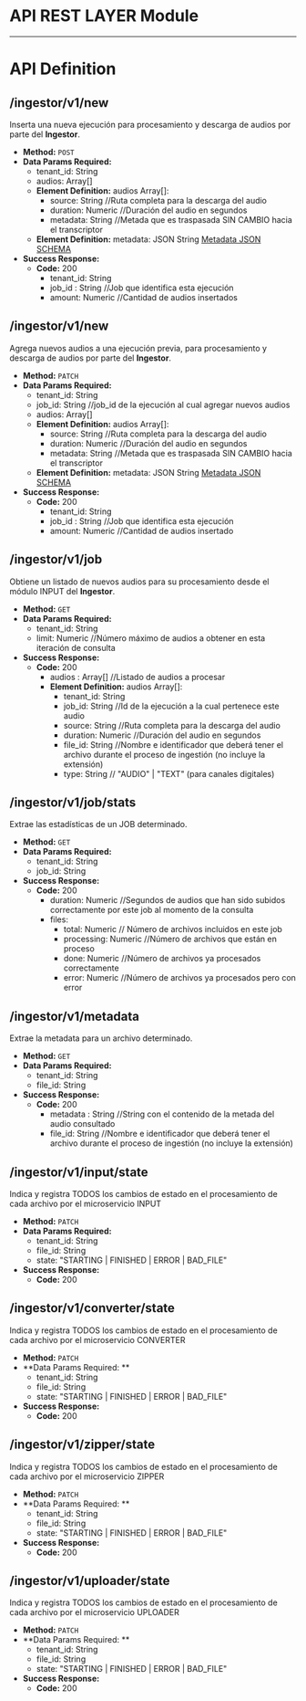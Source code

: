# API REST LAYER Module


----
# API Definition

## **/ingestor/v1/new**
 Inserta una nueva ejecución para procesamiento y descarga de audios por parte del **Ingestor**.
* **Method:**
  `POST`
* **Data Params Required:**
  * tenant_id: String
  * audios: Array[]
  * **Element Definition:** audios Array[]:
    * source: String    //Ruta completa para la descarga del audio
    * duration: Numeric  //Duración del audio en segundos
    * metadata: String   //Metada que es traspasada SIN CAMBIO hacia el transcriptor   
  * **Element Definition:** metadata: JSON String [Metadata JSON SCHEMA](VOC-Metadata.schema.json)
* **Success Response:**
  * **Code:** 200 <br />
    * tenant_id: String
    * job_id : String  //Job que identifica esta ejecución
    * amount: Numeric //Cantidad de audios insertados


## **/ingestor/v1/new**
 Agrega nuevos audios a una ejecución previa, para procesamiento y descarga de audios por parte del **Ingestor**.
* **Method:**
  `PATCH`
* **Data Params Required:**
  * tenant_id: String
  * job_id: String //job_id de la ejecución al cual agregar nuevos audios
  * audios: Array[]
  * **Element Definition:** audios Array[]: 
    * source: String    //Ruta completa para la descarga del audio
    * duration: Numeric  //Duración del audio en segundos
    * metadata: String   //Metada que es traspasada SIN CAMBIO hacia el transcriptor
  * **Element Definition:** metadata: JSON String [Metadata JSON SCHEMA](VOC-Metadata.schema.json)
* **Success Response:**
  * **Code:** 200 <br />
    * tenant_id: String
    * job_id : String  //Job que identifica esta ejecución
    * amount: Numeric //Cantidad de audios insertado


## **/ingestor/v1/job**
 Obtiene un listado de nuevos audios para su procesamiento desde el módulo INPUT del **Ingestor**.
* **Method:**
  `GET`
* **Data Params Required:**
  * tenant_id: String
  * limit: Numeric //Número máximo de audios a obtener en esta iteración de consulta
* **Success Response:**
  * **Code:** 200 <br />
    * audios : Array[]  //Listado de audios a procesar
    * **Element Definition:** audios Array[]: 
      * tenant_id: String
      * job_id: String //Id de la ejecución a la cual pertenece este audio
      * source: String    //Ruta completa para la descarga del audio
      * duration: Numeric  //Duración del audio en segundos
      * file_id: String   //Nombre e identificador que deberá tener el archivo durante el proceso de ingestión (no incluye la extensión)
      * type: String // "AUDIO" | "TEXT" (para canales digitales)


## **/ingestor/v1/job/stats**
 Extrae las estadísticas de un JOB determinado.
* **Method:**
  `GET`
* **Data Params Required:**
  * tenant_id: String
  * job_id: String
* **Success Response:**
  * **Code:** 200 <br />
    * duration: Numeric  //Segundos de audios que han sido subidos correctamente por este job al momento de la consulta
    * files:
      * total: Numeric // Número de archivos incluidos en este job
      * processing: Numeric //Número de archivos que están en proceso
      * done: Numeric //Número de archivos ya procesados correctamente
      * error: Numeric    //Número de archivos ya procesados pero con error   


## **/ingestor/v1/metadata**
 Extrae la metadata para un archivo determinado.
* **Method:**
  `GET`
* **Data Params Required:**
  * tenant_id: String
  * file_id: String
* **Success Response:**
  * **Code:** 200 <br />
    * metadata : String  //String con el contenido de la metada del audio consultado
    * file_id: String   //Nombre e identificador que deberá tener el archivo durante el proceso de ingestión (no incluye la extensión)

    
## **/ingestor/v1/input/state**
 Indica y registra TODOS los cambios de estado en el procesamiento de cada archivo por el microservicio INPUT
* **Method:**
  `PATCH`
* **Data Params Required:**
  * tenant_id: String
  * file_id: String
  * state: "STARTING | FINISHED | ERROR | BAD_FILE"
* **Success Response:**
  * **Code:** 200 <br />


## **/ingestor/v1/converter/state**
 Indica y registra TODOS los cambios de estado en el procesamiento de cada archivo por el microservicio CONVERTER
* **Method:**
  `PATCH`
* **Data Params Required: **
  * tenant_id: String
  * file_id: String
  * state: "STARTING | FINISHED | ERROR | BAD_FILE"
* **Success Response:**
  * **Code:** 200 <br />

    
## **/ingestor/v1/zipper/state**
 Indica y registra TODOS los cambios de estado en el procesamiento de cada archivo por el microservicio ZIPPER
* **Method:**
  `PATCH`
* **Data Params Required: **
  * tenant_id: String
  * file_id: String
  * state: "STARTING | FINISHED | ERROR | BAD_FILE"
* **Success Response:**
  * **Code:** 200 <br />


    
## **/ingestor/v1/uploader/state**
 Indica y registra TODOS los cambios de estado en el procesamiento de cada archivo por el microservicio UPLOADER
* **Method:**
  `PATCH`
* **Data Params Required: **
  * tenant_id: String
  * file_id: String
  * state: "STARTING | FINISHED | ERROR | BAD_FILE"
* **Success Response:**
  * **Code:** 200 <br />

